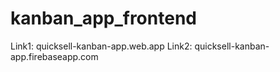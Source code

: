 # kanban_app_frontend

Link1: quicksell-kanban-app.web.app
Link2: quicksell-kanban-app.firebaseapp.com